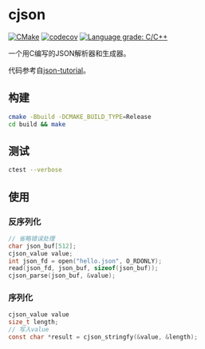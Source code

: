 # cjson

[![CMake](https://github.com/qdslovelife/cjson/actions/workflows/cmake.yml/badge.svg)](https://github.com/qdslovelife/cjson/actions/workflows/cmake.yml)
[![codecov](https://codecov.io/gh/qdslovelife/cjson/branch/main/graph/badge.svg?token=OP2XQAKIYM)](https://codecov.io/gh/qdslovelife/cjson) 
[![Language grade: C/C++](https://img.shields.io/lgtm/grade/cpp/g/qdslovelife/cjson.svg?logo=lgtm&logoWidth=18)](https://lgtm.com/projects/g/qdslovelife/cjson/context:cpp)

一个用C编写的JSON解析器和生成器。

代码参考自[json-tutorial](https://github.com/miloyip/json-tutorial)。

## 构建

``` bash
cmake -Bbuild -DCMAKE_BUILD_TYPE=Release
cd build && make
```

## 测试

``` bash
ctest --verbose
```

## 使用

### 反序列化

``` c
// 省略错误处理
char json_buf[512];
cjson_value value;
int json_fd = open("hello.json", O_RDONLY);
read(json_fd, json_buf, sizeof(json_buf));
cjson_parse(json_buf, &value);
```

### 序列化

``` c
cjson_value value
size_t length;
// 写入value
const char *result = cjson_stringfy(&value, &length);
```
